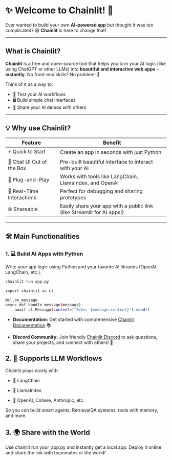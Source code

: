 # ✨ Welcome to Chainlit! 🚀

Ever wanted to build your own **AI-powered app** but thought it was too complicated? 😅
**Chainlit** is here to change that!

---

## What is Chainlit?

**Chainlit** is a free and open-source tool that helps you turn your AI logic (like using ChatGPT or other LLMs) into **beautiful and interactive web apps** – **instantly**.
No front-end skills? No problem! 🙌

Think of it as a way to:
- 🧪 Test your AI workflows
- 🖥️ Build simple chat interfaces
- 💬 Share your AI demos with others

---

## 💡 Why use Chainlit?

| Feature | Benefit |
|--------|---------|
| ⚡ Quick to Start | Create an app in seconds with just Python |
| 💬 Chat UI Out of the Box | Pre-built beautiful interface to interact with your AI |
| 🔌 Plug-and-Play | Works with tools like LangChain, LlamaIndex, and OpenAI |
| 🔄 Real-Time Interactions | Perfect for debugging and sharing prototypes |
| 🌐 Shareable | Easily share your app with a public link (like Streamlit for AI apps!) |

---

## 🛠️ Main Functionalities

### 1. 💻 Build AI Apps with Python
Write your app logic using Python and your favorite AI libraries (OpenAI, LangChain, etc.).

```bash
chainlit run app.py
```


```bash
import chainlit as cl

@cl.on_message
async def handle_message(message):
    await cl.Message(content=f"Echo: {message.content}").send()
```

- **Documentation:** Get started with comprehensive [Chainlit Documentation](https://docs.chainlit.io) 📚


- **Discord Community:** Join friendly [Chainlit Discord](https://discord.gg/k73SQ3FyUh) to ask questions, share your projects, and connect with others! 💬

## 2. 🧩 Supports LLM Workflows
Chainlit plays nicely with:

- 🔗 LangChain

- 📖 LlamaIndex

- 🧠 OpenAI, Cohere, Anthropic, etc.

So you can build smart agents, RetrievalQA systems, tools with memory, and more.

## 3. 🌍 Share with the World
Use chainlit run your_app.py and instantly get a local app.
Deploy it online and share the link with teammates or the world!
